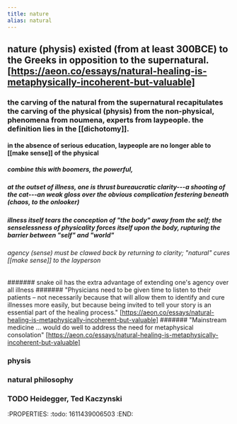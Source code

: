 ```yaml
---
title: nature
alias: natural
---
```


## nature (physis) existed (from at least 300BCE) to the Greeks in opposition to the supernatural. [https://aeon.co/essays/natural-healing-is-metaphysically-incoherent-but-valuable]
### the carving of the natural from the supernatural recapitulates the carving of the physical (physis) from the non-physical, phenomena from noumena, experts from laypeople. the definition lies in the [[dichotomy]].
#### in the absence of serious education, laypeople are no longer able to [[make sense]] of the physical
##### combine this with boomers, the powerful,
##### at the outset of illness, one is thrust bureaucratic clarity---a shooting of the cat---an weak gloss over the obvious complication festering beneath (chaos, to the onlooker)
##### illness itself tears the conception of "the body" away from the self; the *senselessness* of physicality forces itself upon the body, rupturing the barrier between "self" and "world"
###### agency (sense) must be clawed back by returning to clarity; "natural" cures [[make sense]] to the layperson
####### snake oil has the extra advantage of extending one's agency over all illness
####### "Physicians need to be given time to listen to their patients – not necessarily because that will allow them to identify and cure illnesses more easily, but because being invited to tell your story is an essential part of the healing process." [https://aeon.co/essays/natural-healing-is-metaphysically-incoherent-but-valuable]
####### "Mainstream medicine ... would do well to address the need for metaphysical consolation" [https://aeon.co/essays/natural-healing-is-metaphysically-incoherent-but-valuable]
####
### physis
### natural philosophy
### TODO Heidegger, Ted Kaczynski
:PROPERTIES:
:todo: 1611439006503
:END:
